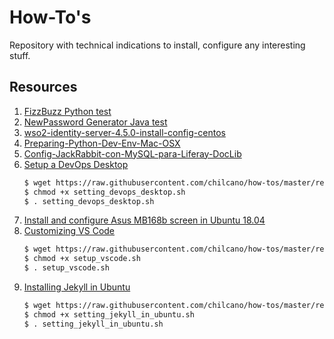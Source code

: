 # How-To's

Repository with technical indications to install, configure any interesting stuff. 

## Resources

1. [FizzBuzz Python test](resources/fizzbuzz1.py)
2. [NewPassword Generator Java test](resources/NewPasswordGenerator.java)
3. [wso2-identity-server-4.5.0-install-config-centos](resources/wso2-identity-server-4.5.0-install-config-centos.md)
4. [Preparing-Python-Dev-Env-Mac-OSX](resources/Preparing-Python-Dev-Env-Mac-OSX.md)
5. [Config-JackRabbit-con-MySQL-para-Liferay-DocLib](resources/config_jackrabbit_con_mysql_para_liferay_doclib.md)
6. [Setup a DevOps Desktop](resources/setting_devops_desktop.sh)
   ```sh
   $ wget https://raw.githubusercontent.com/chilcano/how-tos/master/resources/setting_devops_desktop.sh
   $ chmod +x setting_devops_desktop.sh  
   $ . setting_devops_desktop.sh
   ```
7. [Install and configure Asus MB168b screen in Ubuntu 18.04](resources/install_and_setup_mb168b_in_ubuntu.md)
8. [Customizing VS Code](resources/setup_vscode.sh)
   ```sh
   $ wget https://raw.githubusercontent.com/chilcano/how-tos/master/resources/setup_vscode.sh
   $ chmod +x setup_vscode.sh
   $ . setup_vscode.sh
   ```
9. [Installing Jekyll in Ubuntu](resources/setting_jekyll_in_ubuntu.sh)
   ```sh
   $ wget https://raw.githubusercontent.com/chilcano/how-tos/master/resources/setting_jekyll_in_ubuntu.sh
   $ chmod +x setting_jekyll_in_ubuntu.sh
   $ . setting_jekyll_in_ubuntu.sh
   ```
